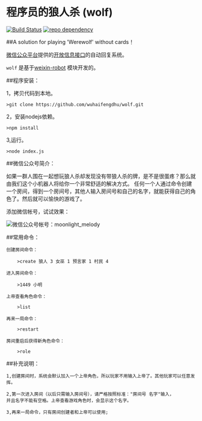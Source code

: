 # 程序员的狼人杀 (wolf)

[![Build Status](https://api.travis-ci.org/node-webot/weixin-robot.png?branch=master)](https://travis-ci.org/node-webot/weixin-robot) [![repo dependency](https://david-dm.org/node-webot/weixin-robot.png)](https://david-dm.org/node-webot/weixin-robot)

##A solution for playing 'Werewolf' without cards！


[微信公众平台](http://mp.weixin.qq.com/)提供的[开放信息接口](http://mp.weixin.qq.com/wiki/index.php?title=%E9%A6%96%E9%A1%B5)的自动回复系统。


`wolf` 是基于[weixin-robot](https://github.com/node-webot/weixin-robot/wiki/%E4%BD%BF%E7%94%A8%E6%AD%A4%E7%B3%BB%E7%BB%9F%E7%9A%84%E5%BE%AE%E4%BF%A1%E5%B8%90%E5%8F%B7) 模块开发的。

##程序安装：

1，拷贝代码到本地。

    >git clone https://github.com/wuhaifengdhu/wolf.git
    
2，安装nodejs依赖。

    >npm install
    
3,运行。

    >node index.js


##微信公众号简介：

如果一群人围在一起想玩狼人杀却发现没有带狼人杀的牌，是不是很蛋疼？那么就由我们这个小机器人将给你一个非常舒适的解决方式。
任何一个人通过命令创建一个房间，得到一个房间号，其他人输入房间号和自己的名字，就能获得自己的角色了。然后就可以愉快的游戏了。


添加微信帐号，试试效果：

![微信公众号帐号：moonlight_melody](http://m1.img.srcdd.com/farm4/d/2014/1101/14/50D93ED12176EFF4FCDDD449D14C5F90_B500_900_344_344.jpeg)


##常用命令：

    创建房间命令：
    
        >create 狼人 3 女巫 1 预言家 1 村民 4
        
    进入房间命令：
    
        >1449 小明
        
    上帝查看角色命令：
    
        >list
        
    再来一局命令：
    
        >restart
        
    房间重启后获得新角色命令：
    
        >role

##补充说明：

    1,创建房间时，系统会默认加入一个上帝角色，所以玩家不用输入上帝了。其他玩家可以任意发挥。
    
    2,第一次进入房间（以后只需输入房间号），请严格按照标准："房间号 名字"输入，
    并且名字不能有空格。上帝查看游戏角色时，会显示这个名字。
    
    3,再来一局命令，只有房间创建者和上帝可以使用;
